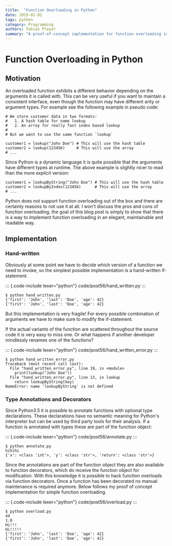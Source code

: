 ```yaml
---
title:  "Function Overloading in Python"
date: 2019-01-01
tags: python
category: Programming
authors: Tobias Pleyer
summary: "A proof-of-concept implementation for function overloading in Python"
---
```


Function Overloading in Python
==============================

Motivation
----------

An overloaded function exhibits a different behavior depending on the
arguments it is called with. This can be very useful if you want to
maintain a consistent interface, even though the function may have
different arity or argument types. For example see the following example
in pseudo code:

``` {.sourceCode .python}
# We store customer data in two formats:
#   1. A hash table for name lookup
#   2. An array for really fast index based lookup
#
# But we want to use the same function `lookup`

customer1 = lookup("John Doe") # This will use the hash table
customer2 = lookup(123456)     # This will use the array
# ...
```

Since Python is a dynamic language it is quite possible that the
arguments have different types at runtime. The above example is slightly
nicer to read than the more explicit version:

``` {.sourceCode .python}
customer1 = lookupByString("John Doe") # This will use the hash table
customer2 = lookupByIndex(123456)      # This will use the array
# ...
```

Python does not support function overloading out of the box and there
are certainly reasons to not use it at all. I won't discuss the pros and
cons of function overloading, the goal of this blog post is simply to
show that there is a way to implement function overloading in an
elegant, maintainable and readable way.

Implementation
--------------

### Hand-written

Obviously at some point we have to decide which version of a function we
need to invoke, so the simplest possible implementation is a
hand-written if-statement.

::: {.code-include lexer="python"}
code/post56/hand\_written.py
:::

``` {.sourceCode .}
$ python hand_written.py
{'first': 'John', 'last': 'Doe', 'age': 42}
{'first': 'John', 'last': 'Doe', 'age': 42}
```

But this implementation is very fragile! For every possible combination
of arguments we have to make sure to modify the if-statement.

If the actual variants of the function are scattered throughout the
source code it is very easy to miss one. Or what happens if another
developer mindlessly renames one of the functions?

::: {.code-include lexer="python"}
code/post56/hand\_written\_error.py
:::

``` {.sourceCode .}
$ python hand_written_error.py
Traceback (most recent call last):
  File "hand_written_error.py", line 19, in <module>
    print(lookup("John Doe"))
  File "hand_written_error.py", line 13, in lookup
    return lookupByString(key)
NameError: name 'lookupByString' is not defined
```

### Type Annotations and Decorators

Since Python3.5 it is possible to annotate functions with optional type
declarations. These declarations have no semantic meaning for Python's
interpreter but can be used by third party tools for their analysis. If
a function is annotated with types these are part of the function
object:

::: {.code-include lexer="python"}
code/post56/annotate.py
:::

``` {.sourceCode .}
$ python annotate.py
hihihi
{'x': <class 'int'>, 'y': <class 'str'>, 'return': <class 'str'>}
```

Since the annotations are part of the function object they are also
available to function decorators, which do receive the function object
for modification. With this knowledge it is possible to hack function
overloads via function decorators. Once a function has been decorated no
manual maintenance is required anymore. Below follows my proof of
concept implementation for simple function overloading.

::: {.code-include lexer="python"}
code/post56/overload.py
:::

``` {.sourceCode .}
$ python overload.py
44
1.0
Hi!!!
Hi!!!!!
{'first': 'John', 'last': 'Doe', 'age': 42}
{'first': 'John', 'last': 'Doe', 'age': 42}
```